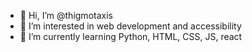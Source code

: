 - 👋 Hi, I’m @thigmotaxis
- 👀 I’m interested in web development and accessibility
- 🌱 I’m currently learning Python, HTML, CSS, JS, react

